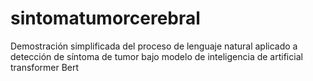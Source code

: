 # sintomatumorcerebral
Demostración simplificada del proceso de lenguaje natural aplicado a detección de síntoma de tumor bajo modelo de inteligencia de artificial transformer Bert 

